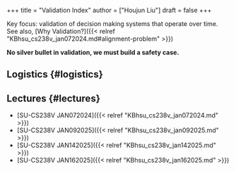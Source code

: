 +++
title = "Validation Index"
author = ["Houjun Liu"]
draft = false
+++

Key focus: validation of decision making systems that operate over time. See also, [Why Validation?]({{< relref "KBhsu_cs238v_jan072024.md#alignment-problem" >}})

**No silver bullet in validation, we must build a safety case.**


## Logistics {#logistics}


## Lectures {#lectures}

-   [SU-CS238V JAN072024]({{< relref "KBhsu_cs238v_jan072024.md" >}})
-   [SU-CS238V JAN092025]({{< relref "KBhsu_cs238v_jan092025.md" >}})
-   [SU-CS238V JAN142025]({{< relref "KBhsu_cs238v_jan142025.md" >}})
-   [SU-CS238V JAN162025]({{< relref "KBhsu_cs238v_jan162025.md" >}})
